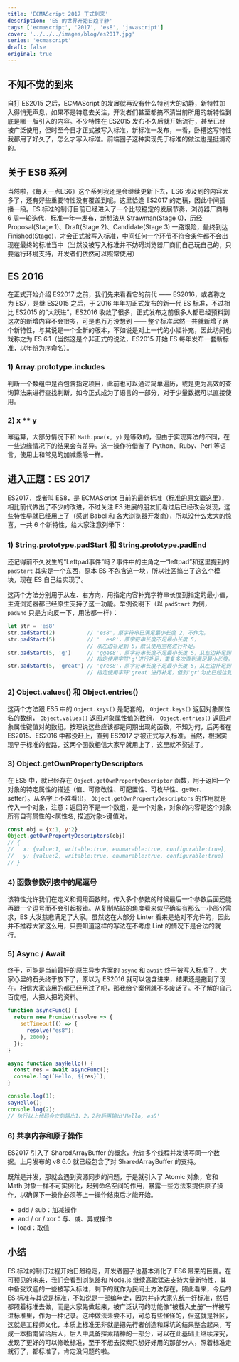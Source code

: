 ```yaml
---
title: 'ECMAScript 2017 正式到来'
description: 'ES 的世界开始日趋平静'
tags: ['ecmascript', '2017', 'es8', 'javascript']
cover: '../../../images/blog/es2017.jpg'
series: 'ecmascript'
draft: false
original: true
---
```


## 不知不觉的到来

自打 ES2015 之后，ECMAScript 的发展就再没有什么特别大的动静，新特性加入得悄无声息，如果不是特意去关注，开发者们甚至都搞不清当前所用的新特性到底是哪一版引入的内容。不少特性在 ES2015 发布不久后就开始流行，甚至已经被广泛使用，但时至今日才正式被写入标准，新标准一发布，一看，卧槽这写特性我都用了好久了，怎么才写入标准。前端圈子这种实现先于标准的做法也是挺清奇的。

## 关于 ES6 系列

当然啦，《每天一点ES6》这个系列我还是会继续更新下去，ES6 涉及到的内容太多了，还有好些重要特性没有覆盖到呢。这里恰逢 ES2017 的定稿，因此中间插播一段。ES 标准的制订目前已经进入了一个比较稳定的发展节奏，浏览器厂商每 6 周一轮迭代，标准一年一发布，新想法从 Strawman(Stage 0)，历经 Proposal(Stage 1)、Draft(Stage 2)、Candidate(Stage 3) 一路艰险，最终到达 Finished(Stage)，才会正式被写入标准，中间任何一个环节不符合条件都不会出现在最终的标准当中（当然没被写入标准并不妨碍浏览器厂商们自己玩自己的，只要运行环境支持，开发者们依然可以照常使用）

## ES 2016

在正式开始介绍 ES2017 之前，我们先来看看它的前代 —— ES2016，或者称之为 ES7，是继 ES2015 之后，于 2016 年年初正式发布的新一代 ES 标准，不过相比 ES2015 的“大跃进”，ES2016 收敛了很多，正式发布之前很多人都已经预料到这次的新增内容不会很多，可是也万万没想到 —— 整个标准居然一共就新增了两个新特性，与其说是一个全新的版本，不如说是对上一代的小幅补充，因此坊间也戏称之为 ES 6.1（当然这是个非正式的说法，ES2015 开始 ES 每年发布一套新标准，以年份为序命名）。

### 1) Array.prototype.includes

判断一个数组中是否包含指定项目，此前也可以通过简单遍历，或是更为高效的查询算法来进行查找判断，如今正式成为了语言的一部分，对于少量数据可以直接使用。

### 2) x ** y

幂运算，大部分情况下和 `Math.pow(x, y)` 是等效的，但由于实现算法的不同，在一些边缘情况下的结果会有差异。这一操作符借鉴了 Python、Ruby、Perl 等语言，使用上和常见的加减乘除一样。

## 进入正题：ES 2017

ES2017，或者叫 ES8，是 ECMAScript 目前的最新标准（[标准的原文戳这里](https://www.ecma-international.org/ecma-262/8.0/index.html)），相比前代做出了不少的改进，不过关注 ES 进展的朋友们看过后已经改会发现，这些特性早就已经用上了（感谢 Babel 和 各大浏览器开发商），所以没什么太大的惊喜，一共 6 个新特性，给大家注意列举下：

### 1) String.prototype.padStart 和 String.prototype.padEnd

还记得前不久发生的“Leftpad事件”吗？事件中的主角之一“leftpad”和这里提到的 `padStart` 其实是一个东西，原本 ES 不包含这一块，所以社区搞出了这么个模块，现在 ES 自己给实现了。

这两个方法分别用于从左、右方向，用指定内容补充字符串长度到指定的最小值，主流浏览器都已经原生支持了这一功能。举例说明下（以 `padStart` 为例， `padEnd` 只是方向反一下，用法都一样）：

```js
let str = 'es8'
str.padStart(2)          // 'es8'，原字符串已满足最小长度 2，不作为。
str.padStart(5)          // '  es8'，原字符串长度不足最小长度 5，
                         // 从左边补足到 5，默认使用空格进行补足。
str.padStart(5, 'g')     // 'gges8'，原字符串长度不足最小长度 5，从左边补足到 5，
                         // 指定使用字符'g'进行补足，重复多次直到满足最小长度。
str.padStart(5, 'great') // 'gres8'，原字符串长度不足最小长度 5，从左边补足到 5，
                         // 指定使用字符'great'进行补足，但到'gr'为止已经达到最小长度5，停止补足。
```

### 2) Object.values() 和 Object.entries()

这两个方法跟 ES5 中的 `Object.keys()` 是配套的， `Object.keys()` 返回对象属性名的数组， `Object.values()` 返回对象属性值的数组， `Object.entries()` 返回对象属性键值对的数组。按理说这些应该都是同期出现的函数，不知为何，后两者在 ES2015、ES2016 中都没赶上，直到 ES2017 才被正式写入标准。当然，根据实现早于标准的套路，这两个函数相信大家早就用上了，这里就不赘述了。

### 3) Object.getOwnPropertyDescriptors

在 ES5 中，就已经存在 `Object.getOwnPropertyDescriptor` 函数，用于返回一个对象的特定属性的描述（值、可修改性、可配置性、可枚举性、getter、setter）。从名字上不难看出， `Object.getOwnPropertyDescriptors` 的作用就是传入一个对象，注意：返回的不是一个数组，是一个对象，对象的内容是这个对象所有自有属性的&lt;属性名, 描述对象&gt;键值对。

```js
const obj = {x:1, y:2}
Object.getOwnPropertyDescriptors(obj)
// {
//   x: {value:1, writable:true, enumarable:true, configurable:true},
//   y: {value:2, writable:true, enumarable:true, configurable:true}
// }
```

### 4) 函数参数列表中的尾逗号

该特性允许我们在定义和调用函数时，传入多个参数的时候最后一个参数后面还能再跟一个逗号而不会引起报错。从复制粘贴的角度看来似乎确实有那么一小部分需求，ES 大发慈悲满足了大家。虽然这在大部分 Linter 看来是绝对不允许的，因此并不推荐大家这么用，只要知道这样的写法在不考虑 Lint 的情况下是合法的就行。

### 5) Async / Await

终于，可能是当前最好的原生异步方案的 `async` 和 `await` 终于被写入标准了，大家心里的石头终于放下了，原以为 ES2016 就可以包含进来，结果还是拖到了现在。相信大家该用的都已经用过了吧，那我给个案例就不多废话了。不了解的自己百度吧，大把大把的资料。

```js
function asyncFunc() {
  return new Promise(resolve => {
    setTimeout(() => {
      resolve("es8");
    }, 2000);
  });
}

async function sayHello() {
  const res = await asyncFunc();
  console.log(`Hello, ${res}`);
}

console.log(1);
sayHello();
console.log(2);
// 执行以上代码会立刻输出1、2，2秒后再输出'Hello, es8'
```

### 6) 共享内存和原子操作

ES2017 引入了 SharedArrayBuffer 的概念，允许多个线程并发读写同一个数据。上月发布的 v8 6.0 就已经包含了对 SharedArrayBuffer 的支持。

既然是并发，那就会遇到资源同步的问题，于是就引入了 Atomic 对象，它和 Math 对象一样不可实例化，起到命名空间的作用，暴露一些方法来提供原子操作，以确保下一操作必须等上一操作结束后才能开始。

- add / sub：加减操作
- and / or / xor：与、或、异或操作
- load：取值

## 小结

ES 标准的制订过程开始日趋稳定，开发者圈子也基本消化了 ES6 带来的巨变。在可预见的未来，我们会看到浏览器和 Node.js 继续高歌猛进支持大量新特性，其中备受欢迎的一些被写入标准，剩下的就作为民间土方法存在。照此看来，今后的 ES 标准与其说是标准，不如说是一部编年史，因为并非大家先统一好标准，然后都照着标准去做，而是大家先做起来，被广泛认可的功能像“被载入史册”一样被写进标准里，作为一种记录。这种做法未尝不可，可总有些怪怪的，但这就是社区，这就是工程师文化，本质上标准无非就是把先行者创造和踩坑的结果整合起来，写成一本指南留给后人，后人中具备探索精神的一部分，可以在此基础上继续深究，发现了更好的可以修改标准，至于不想去探索只想好好用的那部分人，照着标准走就行了，都标准了，肯定没问题的啦。
